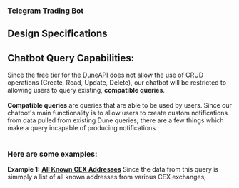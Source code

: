 ### Telegram Trading Bot
## Design Specifications

## Chatbot Query Capabilities:
Since the free tier for the DuneAPI does not allow the use of CRUD operations (Create, Read, Update, Delete), our chatbot will be restricted to allowing users to query existing,
**compatible queries**.
<br/>
<br/>
**Compatible queries** are queries that are able to be used by users. Since our chatbot's main functionality is to allow users to create custom notifications from data pulled from existing Dune queries, there are a few things which make a query incapable of producing notifications. <br/><br/>

### **Here are some examples:** <br/>
**Example 1:** [**All Known CEX Addresses**](https://dune.com/queries/3237025)
Since the data from this query is simmply a list of all known addresses from various CEX exchanges,  

